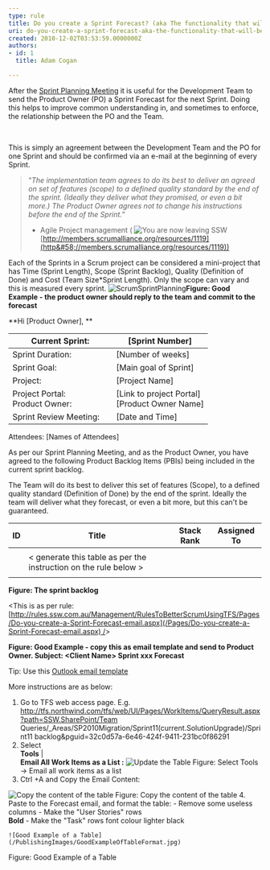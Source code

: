 ```yaml
---
type: rule
title: Do you create a Sprint Forecast? (aka The functionality that will be developed during the Sprint)
uri: do-you-create-a-sprint-forecast-aka-the-functionality-that-will-be-developed-during-the-sprint
created: 2010-12-02T03:53:59.0000000Z
authors:
- id: 1
  title: Adam Cogan

---
```


 
After the [Sprint Planning Meeting](/Pages/SprintPlanningMeeting.aspx)​ it is useful for the Development Team to send the Product Owner (PO) a Sprint Forecast for the next Sprint. Doing this helps to improve common understanding in, and sometimes to enforce, the relationship between the PO and the Team.​


 

This is simply an agreement between the Development Team and the PO for one Sprint and should be confirmed via an e-mail at the beginning of every Sprint.
 

> “*The implementation team agrees to do its best to deliver an agreed on set of features (scope) to a defined quality standard by the end of the sprint. (Ideally they deliver what they promised, or even a bit more.) The Product Owner agrees not to change his instructions before the end of the Sprint.*”
> - Agile Project management ( ![](/Style%20Library/SSW/CoreImages/external.gif "You are now leaving SSW")[http://members.scrumalliance.org/resources/1119](http&#58;//members.scrumalliance.org/resources/1119)​)


Each of the Sprints in a Scrum project can be considered a mini-project that has Time (Sprint Length), Scope (Sprint Backlog), Quality (Definition of Done) and Cost (Team Size\*Sprint Length). Only the scope can vary and this is measured every sprint.
![ScrumSprintPlanning](/PublishingImages/ScrumSprintPlanningEmail1.png)**Figure: Good Example - the product owner should reply to the team and commit to the forecast**

**Hi [Product Owner], **


| Current Sprint: | [Sprint Number] |
| --- | --- |
| Sprint Duration: | [Number of weeks] |
| Sprint Goal: | [Main goal of Sprint] |
| Project: | [Project N​​​ame] |
| Project Portal:<br>Product Owner: | [Link to project Portal]<br>[Product Owner Name] |
| Sprint Review Meeting:     | [Date and Time] |


Attendees: [Names of Attendees]

As per our Sprint Planning Meeting, and as the Product Owner, you have agreed to the following Product Backlog Items (PBIs) being included in the cu​rrent sprint backlog.

The Team will do its best to deliver this set of features (Scope), to a defined quality standard (Definition of Done) by the end of the sprint. Ideally the team will deliver what they forecast, or even a bit more, but this can't be guaranteed.




| **ID** | **Title** | **Stack Rank** | **Assigned To** |
| --- | --- | --- | --- |
|  |  |  |  |
|  | &lt; generate this table as per the instruction on the rule below &gt; |  |  |
|  |  |  |  |




**Figure: The sprint backlog**

&lt;This is as per rule:        [http://rules.ssw.com.au/Management/RulesToBetterScrumUsingTFS/Pages/Do-you-create-a-Sprint-Forecast-email.aspx](/Pages/Do-you-create-a-Sprint-Forecast-email.aspx) /&gt;

**Figure: Good Example - copy this as email template and send to Product Owner. Subject: &lt;Client Name&gt; Sprint xxx Forecast**

Tip: Use this     [Outlook email template](/Documents/SprintContract.oft "Email Template")

More instructions are as below:

1. Go to TFS web access page. E.g. http://tfs.northwind.com/tfs/web/UI/Pages/WorkItems/QueryResult.aspx?path=SSW.SharePoint/Team Queries/\_Areas/SP2010Migration/Sprint11(current.SolutionUpgrade)/Sprint11 backlog&pguid=32c0d57a-6e46-424f-9411-231bc0f86291
2. Select <br>      **Tools** | <br>      **Email All Work Items as a List :**
![Update the Table](/PublishingImages/FormattingTableImage1.jpg)
Figure: Select Tools -&gt; Email all work items as a list
3. Ctrl +A and Copy the Email Content:

![Copy the content of the table](/PublishingImages/FormattingTableImage2.jpg)
Figure: Copy the content of the table
4. Paste to the Forecast email, and format the table:
    - Remove some useless columns
    - Make the "User Stories" rows <br>            **Bold**
    - Make the "Task" rows font colour lighter black

    ![Good Example of a Table](/PublishingImages/GoodExampleOfTableFormat.jpg)
Figure: Good Example of a Table


